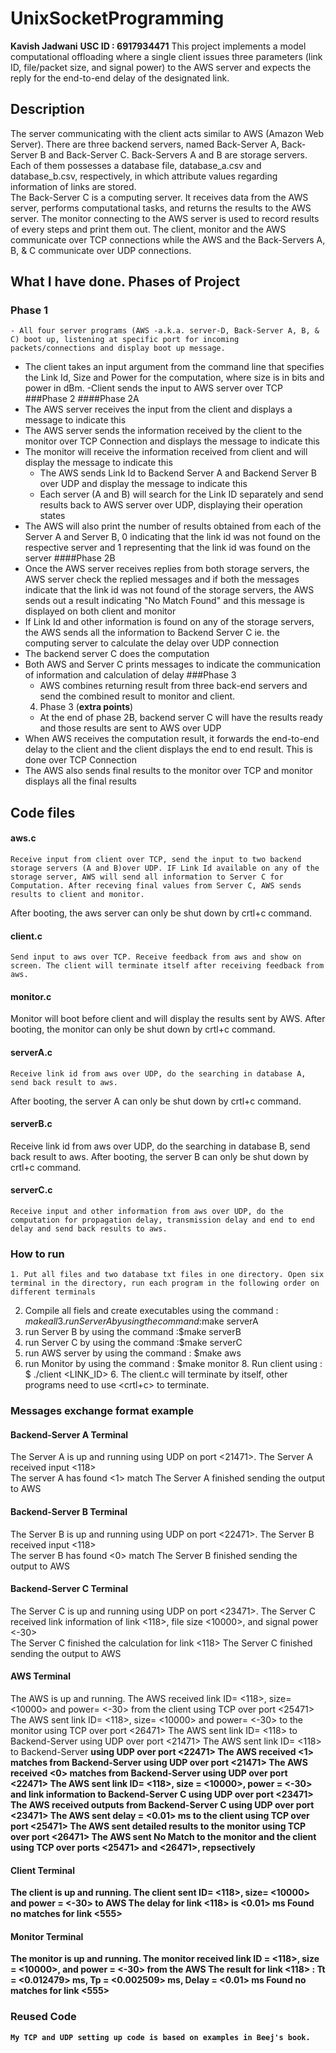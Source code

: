 # UnixSocketProgramming
**Kavish Jadwani**
**USC ID : 6917934471**
This project implements a model computational offloading where a single client issues three parameters (link ID, file/packet size, and signal power) to the AWS server and expects the reply for the end-to-end delay of the designated link.

## Description
The server communicating with the client acts similar to AWS (Amazon Web Server). There are three backend servers, named Back-Server A, Back-Server B and Back-Server C. Back-Servers A and B are storage servers. Each of them possesses a database file, database_a.csv and database_b.csv, respectively, in which attribute values regarding information of links are stored.    
The Back-Server C is a computing server. It receives data from the AWS server, performs computational tasks, and returns the results to the AWS server. The monitor connecting to the AWS server is used to record results of every steps and print them out. The client, monitor and the AWS communicate over TCP connections while the AWS and the Back-Servers A, B, & C communicate over UDP connections.

## What I have done. Phases of Project   
### Phase 1
	- All four server programs (AWS -a.k.a. server-D, Back-Server A, B, & C) boot up, listening at specific port for incoming packets/connections and display boot up message.  
  - The client takes an input argument from the command line that specifies the Link Id, Size and Power for the computation, where size is in bits and power in dBm.
  -Client sends the input to AWS server over TCP  
	###Phase 2
  ####Phase 2A  
  - The AWS server receives the input from the client and displays a message to indicate this
  - The AWS server sends the information received by the client to the monitor over TCP Connection and displays the message to indicate this
  - The monitor will receive the information received from client and will display the message to indicate  this
	- The AWS sends Link Id to Backend Server A and Backend Server B over UDP and display the message to indicate this
	- Each server (A and B) will search for the Link ID separately and send results back to AWS server over UDP, displaying their operation states
  - The AWS will also print the number of results obtained from each of the Server A and Server B, 0 indicating that the link id was not found on the respective server  and 1 representing that the link id was found on the server
  ####Phase 2B
  - Once the AWS server receives replies from both storage servers, the AWS server check the replied messages and if both the messages indicate that the link id was not found of the storage servers, the AWS sends out a result indicating "No Match Found" and this message is displayed on both client and monitor
  - If Link Id and other information is found on any of the storage servers, the AWS sends all the information to Backend Server C ie. the computing server to calculate the delay over UDP connection
  - The backend server C does the computation
  - Both AWS and Server C prints messages to indicate the communication of information and calculation of delay
	###Phase 3  
	 - AWS combines returning result from three back-end servers and send the combined result to monitor and client.  
	4. Phase 3 (**extra points**)  
	- At the end of phase 2B, backend server C will have the results ready and those results are sent to AWS over UDP
  - When AWS receives the computation result, it forwards the end-to-end delay to the client and the client displays the end to end result. This is done over TCP Connection
  - The AWS also sends final results to the monitor over TCP and monitor displays all the final results

## Code files  
#### aws.c  
	Receive input from client over TCP, send the input to two backend storage servers (A and B)over UDP. IF Link Id available on any of the storage server, AWS will send all information to Server C for Computation. After receving final values from Server C, AWS sends results to client and monitor.
  After booting, the aws server can only be shut down by crtl+c command.  
#### client.c
	Send input to aws over TCP. Receive feedback from aws and show on screen. The client will terminate itself after receiving feedback from aws.  
#### monitor.c
  Monitor will boot before client and will display the results sent by AWS.
	After booting, the monitor can only be shut down by crtl+c command.   
#### serverA.c
	Receive link id from aws over UDP, do the searching in database A, send back result to aws.
  After booting, the server A can only be shut down by crtl+c command.  
#### serverB.c
  Receive link id from aws over UDP, do the searching in database B, send back result to aws.
  After booting, the server B can only be shut down by crtl+c command.  
#### serverC.c
	Receive input and other information from aws over UDP, do the computation for propagation delay, transmission delay and end to end delay and send back results to aws.  

### How to run
	1. Put all files and two database txt files in one directory. Open six terminal in the directory, run each program in the following order on different terminals
  2. Compile all fiels and create executables using the command : $make all
	3. run Server A by using the command :$make serverA
  4. run Server B by using the command :$make serverB
  4. run Server C by using the command :$make serverC
  6. run AWS server by using the command : $make aws
  7. run Monitor by using the command : $make monitor
	8. Run client using : $ ./client <LINK_ID> <SIZE> <POWER>
	6. The client.c will terminate by itself, other programs need to use <crtl+c> to terminate.

### Messages exchange format example  
#### Backend-Server A Terminal
The Server A is up and running using UDP on port <21471>.
The Server A received input <118>  
The server A has found <1> match
The Server A finished sending the output to AWS  
#### Backend-Server B Terminal
The Server B is up and running using UDP on port <22471>.
The Server B received input <118>  
The server B has found <0> match
The Server B finished sending the output to AWS
#### Backend-Server C Terminal
The Server C is up and running using UDP on port <23471>.
The Server C received link information of link <118>, file size <10000>, and signal power <-30>  
The Server C finished the calculation for link <118>
The Server C finished sending the output to AWS  
#### AWS Terminal
The AWS is up and running.
The AWS received link ID= <118>, size= <10000> and power= <-30> from the client using TCP over port <25471>
The AWS sent link ID= <118>, size= <10000> and power= <-30> to the monitor using TCP over port <26471>
The AWS sent link ID= <118> to Backend-Server <A> using UDP over port <21471>
The AWS sent link ID= <118> to Backend-Server <B> using UDP over port <22471>
The AWS received <1> matches from Backend-Server <A> using UDP over port <21471>
The AWS received <0> matches from Backend-Server <B> using UDP over port <22471>
The AWS sent link ID= <118>, size = <10000>, power = <-30> and link information to Backend-Server C using UDP over port <23471>
The AWS received outputs from Backend-Server C using UDP over port <23471>
The AWS sent delay = <0.01> ms to the client using TCP over port <25471>
The AWS sent detailed results to the monitor using TCP over port <26471>
The AWS sent No Match to the monitor and the client using TCP over ports <25471> and <26471>, repsectively
#### Client Terminal
The client is up and running.
The client sent ID= <118>, size= <10000> and power = <-30> to AWS
The delay for link <118> is <0.01> ms
Found no matches for link <555>
#### Monitor Terminal
The monitor is up and running.
The  monitor received link ID = <118>, size = <10000>, and power = <-30> from the AWS
The result for link  <118> :
Tt = <0.012479> ms,
Tp = <0.002509> ms,
Delay = <0.01> ms
Found no matches for link <555>

### Reused Code  
	My TCP and UDP setting up code is based on examples in Beej's book.  
